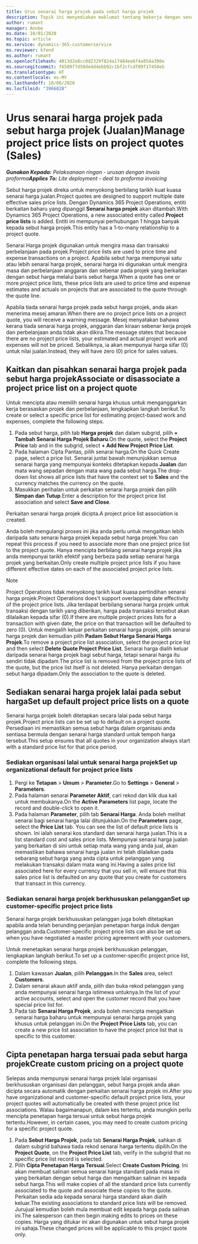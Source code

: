 ```yaml
---
title: Urus senarai harga projek pada sebut harga projek
description: Topik ini menyediakan maklumat tentang bekerja dengan senarai harga projek pada sebut harga. (Sales)
author: rumant
manager: Annbe
ms.date: 10/01/2020
ms.topic: article
ms.service: dynamics-365-customerservice
ms.reviewer: kfend
ms.author: rumant
ms.openlocfilehash: 4013d2e8cc0d2329f824a17484ee6f4a054a390e
ms.sourcegitcommit: f6509f7d50de4d4ebb92c1bf2cfcdf09f17458eb
ms.translationtype: HT
ms.contentlocale: ms-MY
ms.lasthandoff: 10/06/2020
ms.locfileid: "3966828"
---
```

# <a name="manage-project-price-lists-on-project-quotes-sales"></a><span data-ttu-id="6f9ab-104">Urus senarai harga projek pada sebut harga projek (Jualan)</span><span class="sxs-lookup"><span data-stu-id="6f9ab-104">Manage project price lists on project quotes (Sales)</span></span>

<span data-ttu-id="6f9ab-105">_**Gunakan Kepada:** Pelaksanaan ringan - urusan dengan invois proforma_</span><span class="sxs-lookup"><span data-stu-id="6f9ab-105">_**Applies To:** Lite deployment - deal to proforma invoicing_</span></span>

<span data-ttu-id="6f9ab-106">Sebut harga projek direka untuk menyokong berbilang tarikh kuat kuasa senarai harga jualan.</span><span class="sxs-lookup"><span data-stu-id="6f9ab-106">Project quotes are designed to support multiple date effective sales price lists.</span></span> <span data-ttu-id="6f9ab-107">Dengan Dynamics 365 Project Operations, entiti berkaitan baharu yang dipanggil **Senarai harga projek** akan ditambah.</span><span class="sxs-lookup"><span data-stu-id="6f9ab-107">With Dynamics 365 Project Operations, a new associated entity called **Project price lists** is added.</span></span> <span data-ttu-id="6f9ab-108">Entiti ini mempunyai perhubungan 1 hingga banyak kepada sebut harga projek.</span><span class="sxs-lookup"><span data-stu-id="6f9ab-108">This entity has a 1-to-many relationship to a project quote.</span></span>

<span data-ttu-id="6f9ab-109">Senarai Harga projek digunakan untuk mengira masa dan transaksi perbelanjaan pada projek.</span><span class="sxs-lookup"><span data-stu-id="6f9ab-109">Project price lists are used to price time and expense transactions on a project.</span></span> <span data-ttu-id="6f9ab-110">Apabila sebut harga mempunyai satu atau lebih senarai harga projek, senarai harga ini digunakan untuk mengira masa dan perbelanjaan anggaran dan sebenar pada projek yang berkaitan dengan sebut harga melalui baris sebut harga.</span><span class="sxs-lookup"><span data-stu-id="6f9ab-110">When a quote has one or more project price lists, these price lists are used to price time and expense estimates and actuals on projects that are associated to the quote through the quote line.</span></span>

<span data-ttu-id="6f9ab-111">Apabila tiada senarai harga projek pada sebut harga projek, anda akan menerima mesej amaran.</span><span class="sxs-lookup"><span data-stu-id="6f9ab-111">When there are no project price lists on a project quote, you will receive a warning message.</span></span> <span data-ttu-id="6f9ab-112">Mesej menyatakan bahawa kerana tiada senarai harga projek, anggaran dan kiraan sebenar kerja projek dan perbelanjaan anda tidak akan dikira.</span><span class="sxs-lookup"><span data-stu-id="6f9ab-112">The message states that because there are no project price lists, your estimated and actual project work and expenses will not be priced.</span></span> <span data-ttu-id="6f9ab-113">Sebaliknya, ia akan mempunyai harga sifar (0) untuk nilai jualan.</span><span class="sxs-lookup"><span data-stu-id="6f9ab-113">Instead, they will have zero (0) price for sales values.</span></span>

## <a name="associate-or-disassociate-a-project-price-list-on-a-project-quote"></a><span data-ttu-id="6f9ab-114">Kaitkan dan pisahkan senarai harga projek pada sebut harga projek</span><span class="sxs-lookup"><span data-stu-id="6f9ab-114">Associate or disassociate a project price list on a project quote</span></span>

<span data-ttu-id="6f9ab-115">Untuk mencipta atau memilih senarai harga khusus untuk menganggarkan kerja berasaskan projek dan perbelanjaan, lengkapkan langkah berikut.</span><span class="sxs-lookup"><span data-stu-id="6f9ab-115">To create or select a specific price list for estimating project-based work and expenses, complete the following steps.</span></span>

1. <span data-ttu-id="6f9ab-116">Pada sebut harga, pilih tab **Harga projek** dan dalam subgrid, pilih **+ Tambah Senarai Harga Projek Baharu**.</span><span class="sxs-lookup"><span data-stu-id="6f9ab-116">On the quote, select the **Project Price** tab and in the subgrid, select **+ Add New Project Price List**.</span></span>
2. <span data-ttu-id="6f9ab-117">Pada halaman Cipta Pantas, pilih senarai harga.</span><span class="sxs-lookup"><span data-stu-id="6f9ab-117">On the Quick Create page, select a price list.</span></span> <span data-ttu-id="6f9ab-118">Senarai juntai bawah menunjukkan semua senarai harga yang mempunyai konteks ditetapkan kepada **Jualan** dan mata wang sepadan dengan mata wang pada sebut harga.</span><span class="sxs-lookup"><span data-stu-id="6f9ab-118">The drop-down list shows all price lists that have the context set to **Sales** and the currency matches the currency on the quote.</span></span>
4. <span data-ttu-id="6f9ab-119">Masukkan perihalan untuk perkaitan senarai harga projek dan pilih **Simpan dan Tutup**.</span><span class="sxs-lookup"><span data-stu-id="6f9ab-119">Enter a description for the project price list association and select **Save and Close**.</span></span>

<span data-ttu-id="6f9ab-120">Perkaitan senarai harga projek dicipta.</span><span class="sxs-lookup"><span data-stu-id="6f9ab-120">A project price list association is created.</span></span>

<span data-ttu-id="6f9ab-121">Anda boleh mengulangi proses ini jika anda perlu untuk mengaitkan lebih daripada satu senarai harga projek kepada sebut harga projek.</span><span class="sxs-lookup"><span data-stu-id="6f9ab-121">You can repeat this process if you need to associate more than one project price list to the project quote.</span></span> <span data-ttu-id="6f9ab-122">Hanya mencipta berbilang senarai harga projek jika anda mempunyai tarikh efektif yang berbeza pada setiap senarai harga projek yang berkaitan.</span><span class="sxs-lookup"><span data-stu-id="6f9ab-122">Only create multiple project price lists if you have different effective dates on each of the associated project price lists.</span></span>

> [!NOTE]
> <span data-ttu-id="6f9ab-123">Project Operations tidak menyokong tarikh kuat kuasa pertindihan senarai harga projek.</span><span class="sxs-lookup"><span data-stu-id="6f9ab-123">Project Operations does't support overlapping date effectivity of the project price lists.</span></span> <span data-ttu-id="6f9ab-124">Jika terdapat berbilang senarai harga projek untuk transaksi dengan tarikh yang diberikan, harga pada transaksi tersebut akan dilalaikan kepada sifar (0).</span><span class="sxs-lookup"><span data-stu-id="6f9ab-124">If there are multiple project prices lists for a transaction with given date, the price on that transaction will be defaulted to zero (0).</span></span>
<span data-ttu-id="6f9ab-125">Untuk mengalih keluar perkaitan senarai harga projek, pilih senarai harga projek dan kemudian pilih **Padam Sebut Harga Senarai Harga Projek**.</span><span class="sxs-lookup"><span data-stu-id="6f9ab-125">To remove a project price list association, select the project price list and then select **Delete Quote Project Price List**.</span></span> <span data-ttu-id="6f9ab-126">Senarai harga dialih keluar daripada senarai harga projek bagi sebut harga, tetapi senarai harga itu sendiri tidak dipadam.</span><span class="sxs-lookup"><span data-stu-id="6f9ab-126">The price list is removed from the project price lists of the quote, but the price list itself is not deleted.</span></span> <span data-ttu-id="6f9ab-127">Hanya perkaitan dengan sebut harga dipadam.</span><span class="sxs-lookup"><span data-stu-id="6f9ab-127">Only the association to the quote is deleted.</span></span>

## <a name="set-up-default-project-price-lists-on-a-quote"></a><span data-ttu-id="6f9ab-128">Sediakan senarai harga projek lalai pada sebut harga</span><span class="sxs-lookup"><span data-stu-id="6f9ab-128">Set up default project price lists on a quote</span></span>

<span data-ttu-id="6f9ab-129">Senarai harga projek boleh ditetapkan secara lalai pada sebut harga projek.</span><span class="sxs-lookup"><span data-stu-id="6f9ab-129">Project price lists can be set up to default on a project quote.</span></span> <span data-ttu-id="6f9ab-130">Persediaan ini memastikan semua sebut harga dalam organisasi anda sentiasa bermula dengan senarai harga standard untuk tempoh harga tersebut.</span><span class="sxs-lookup"><span data-stu-id="6f9ab-130">This setup ensures that all quotes in your organization always start with a standard price list for that price period.</span></span>

### <a name="set-up-organizational-default-for-project-price-lists"></a><span data-ttu-id="6f9ab-131">Sediakan organisasi lalai untuk senarai harga projek</span><span class="sxs-lookup"><span data-stu-id="6f9ab-131">Set up organizational default for project price lists</span></span>

1. <span data-ttu-id="6f9ab-132">Pergi ke **Tetapan** > **Umum** > **Parameter**.</span><span class="sxs-lookup"><span data-stu-id="6f9ab-132">Go to **Settings** > **General** > **Parameters**.</span></span>
2. <span data-ttu-id="6f9ab-133">Pada halaman senarai **Parameter Aktif**, cari rekod dan klik dua kali untuk membukanya.</span><span class="sxs-lookup"><span data-stu-id="6f9ab-133">On the **Active Parameters** list page, locate the record and double-click to open it.</span></span> 
3. <span data-ttu-id="6f9ab-134">Pada halaman **Parameter**, pilih tab **Senarai Harga**. Anda boleh melihat senarai bagi senarai harga lalai ditunjukkan.</span><span class="sxs-lookup"><span data-stu-id="6f9ab-134">On the **Parameters** page, select the **Price List** tab. You can see the list of default price lists is shown.</span></span> <span data-ttu-id="6f9ab-135">Ini ialah senarai kos standard dan senarai harga jualan.</span><span class="sxs-lookup"><span data-stu-id="6f9ab-135">This is a list standard cost and sales price lists.</span></span> <span data-ttu-id="6f9ab-136">Mempunyai senarai harga jualan yang berkaitan di sini untuk setiap mata wang yang anda jual, akan memastikan bahawa senarai harga jualan ini telah dilalaikan pada sebarang sebut harga yang anda cipta untuk pelanggan yang melakukan transaksi dalam mata wang ini.</span><span class="sxs-lookup"><span data-stu-id="6f9ab-136">Having a sales price list associated here for every currency that you sell in, will ensure that this sales price list is defaulted on any quote that you create for customers that transact in this currency.</span></span>

### <a name="set-up-customer-specific-project-price-lists"></a><span data-ttu-id="6f9ab-137">Sediakan senarai harga projek berkhususkan pelanggan</span><span class="sxs-lookup"><span data-stu-id="6f9ab-137">Set up customer-specific project price lists</span></span>

<span data-ttu-id="6f9ab-138">Senarai harga projek berkhususkan pelanggan juga boleh ditetapkan apabila anda telah berunding perjanjian penetapan harga induk dengan pelanggan anda.</span><span class="sxs-lookup"><span data-stu-id="6f9ab-138">Customer-specific project price lists can also be set up when you have negotiated a master pricing agreement with your customers.</span></span>

<span data-ttu-id="6f9ab-139">Untuk menetapkan senarai harga projek berkhususkan pelanggan, lengkapkan langkah berikut.</span><span class="sxs-lookup"><span data-stu-id="6f9ab-139">To set up a customer-specific project price list, complete the following steps.</span></span>

1. <span data-ttu-id="6f9ab-140">Dalam kawasan **Jualan**, pilih **Pelanggan**.</span><span class="sxs-lookup"><span data-stu-id="6f9ab-140">In the **Sales** area, select **Customers**.</span></span>
2. <span data-ttu-id="6f9ab-141">Dalam senarai akaun aktif anda, pilih dan buka rekod pelanggan yang anda mempunyai senarai harga istimewa untuknya.</span><span class="sxs-lookup"><span data-stu-id="6f9ab-141">In the list of your active accounts, select and open the customer record that you have special price list for.</span></span>
3. <span data-ttu-id="6f9ab-142">Pada tab **Senarai Harga Projek**, anda boleh mencipta mengaitkan senarai harga baharu untuk mempunyai senarai harga projek yang khusus untuk pelanggan ini.</span><span class="sxs-lookup"><span data-stu-id="6f9ab-142">On the **Project Price Lists** tab, you can create a new price list association to have the project price list that is specific to this customer.</span></span>

## <a name="create-custom-pricing-on-a-project-quote"></a><span data-ttu-id="6f9ab-143">Cipta penetapan harga tersuai pada sebut harga projek</span><span class="sxs-lookup"><span data-stu-id="6f9ab-143">Create custom pricing on a project quote</span></span>

<span data-ttu-id="6f9ab-144">Selepas anda mempunyai senarai harga projek lalai organisasi berkhususkan organisasi dan pelanggan, sebut harga projek anda akan dicipta secara automatik dengan perkaitan senarai harga projek ini.</span><span class="sxs-lookup"><span data-stu-id="6f9ab-144">After you have organizational and customer-specific default project price lists, your project quotes will automatically be created with these project price list associations.</span></span> <span data-ttu-id="6f9ab-145">Walau bagaimanapun, dalam kes tertentu, anda mungkin perlu mencipta penetapan harga tersuai untuk sebut harga projek tertentu.</span><span class="sxs-lookup"><span data-stu-id="6f9ab-145">However, in certain cases, you may need to create custom pricing for a specific project quote.</span></span> 

1. <span data-ttu-id="6f9ab-146">Pada **Sebut Harga Projek**, pada tab **Senarai Harga Projek**, sahkan di dalam subgrid bahawa tiada rekod senarai harga tertentu dipilih.</span><span class="sxs-lookup"><span data-stu-id="6f9ab-146">On the **Project Quote**, on the **Project Price List** tab, verify in the subgrid that no specific price list record is selected.</span></span>
2. <span data-ttu-id="6f9ab-147">Pilih **Cipta Penetapan Harga Tersuai**.</span><span class="sxs-lookup"><span data-stu-id="6f9ab-147">Select **Create Custom Pricing**.</span></span> <span data-ttu-id="6f9ab-148">Ini akan membuat salinan semua senarai harga standard pada masa ini yang berkaitan dengan sebut harga dan mengaitkan salinan ini kepada sebut harga.</span><span class="sxs-lookup"><span data-stu-id="6f9ab-148">This will make copies of all the standard price lists currently associated to the quote and associate these copies to the quote.</span></span> <span data-ttu-id="6f9ab-149">Perkaitan sedia ada kepada senarai harga standard akan dialih keluar.</span><span class="sxs-lookup"><span data-stu-id="6f9ab-149">The existing associations to standard price lists will be removed.</span></span> <span data-ttu-id="6f9ab-150">Jurujual kemudian boleh mula membuat edit kepada harga pada salinan ini.</span><span class="sxs-lookup"><span data-stu-id="6f9ab-150">The salesperson can then begin making edits to prices on these copies.</span></span> <span data-ttu-id="6f9ab-151">Harga yang ditukar ini akan digunakan untuk sebut harga projek ini sahaja.</span><span class="sxs-lookup"><span data-stu-id="6f9ab-151">These changed prices will be applicable to this project quote only.</span></span>
